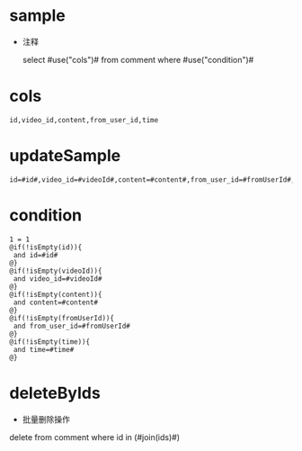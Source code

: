 sample
===
* 注释

	select #use("cols")# from comment  where  #use("condition")#

cols
===
	id,video_id,content,from_user_id,time

updateSample
===
	
	id=#id#,video_id=#videoId#,content=#content#,from_user_id=#fromUserId#,time=#time#

condition
===

	1 = 1  
	@if(!isEmpty(id)){
	 and id=#id#
	@}
	@if(!isEmpty(videoId)){
	 and video_id=#videoId#
	@}
	@if(!isEmpty(content)){
	 and content=#content#
	@}
	@if(!isEmpty(fromUserId)){
	 and from_user_id=#fromUserId#
	@}
	@if(!isEmpty(time)){
	 and time=#time#
	@}
	
deleteByIds
====
* 批量删除操作

delete from comment where id in (#join(ids)#)
	
